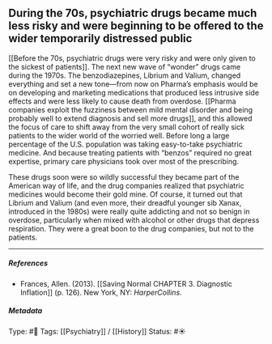 ## During the 70s, psychiatric drugs became much less risky and were beginning to be offered to the wider temporarily distressed public # 

[[Before the 70s, psychiatric drugs were very risky and were only given to the sickest of patients]]. The next new wave of “wonder” drugs came during the 1970s. The benzodiazepines, Librium and Valium, changed everything and set a new tone—from now on Pharma’s emphasis would be on developing and marketing medications that produced less intrusive side effects and were less likely to cause death from overdose. [[Pharma companies exploit the fuzziness between mild mental disorder and being probably well to extend diagnosis and sell more drugs]], and this allowed the focus of care to shift away from the very small cohort of really sick patients to the wider world of the worried well. Before long a large percentage of the U.S. population was taking easy-to-take psychiatric medicine. And because treating patients with “benzos” required no great expertise, primary care physicians took over most of the prescribing.

These drugs soon were so wildly successful they became part of the American way of life, and the drug companies realized that psychiatric medicines would become their gold mine. Of course, it turned out that Librium and Valium (and even more, their dreadful younger sib Xanax, introduced in the 1980s) were really quite addicting and not so benign in overdose, particularly when mixed with alcohol or other drugs that depress respiration. They were a great boon to the drug companies, but not to the patients.

___

##### References

- Frances, Allen. (2013). [[Saving Normal CHAPTER 3. Diagnostic Inflation]] (p. 126). New York, NY: _HarperCollins_.

##### Metadata

Type: #🔴 
Tags: [[Psychiatry]] / [[History]] 
Status: #☀️ 